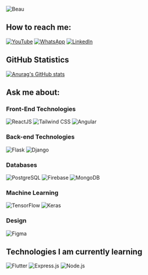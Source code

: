 ![Beau](https://github.com/user-attachments/assets/12dc4203-26c0-4cfa-8d95-95db5e2b21ec)


## How to reach me:

[![YouTube](https://img.shields.io/badge/YouTube-%23FF0000.svg?style=for-the-badge&logo=YouTube&logoColor=white)](https://www.youtube.com/@kamoninjoki7220)   [![WhatsApp](https://img.shields.io/badge/WhatsApp-%25D7500.svg?style=for-the-badge&logo=whatsapp&logoColor=white)](https://wa.me/254114732074)   [![LinkedIn](https://img.shields.io/badge/LinkedIn-%230077B5.svg?style=for-the-badge&logo=linkedin&logoColor=white)](https://www.linkedin.com/in/kamoni/)



## GitHub Statistics

[![Anurag's GitHub stats](https://github-readme-stats.vercel.app/api?username=NB-Kamoni&show_icons=true&show=reviews,prs_merged,prs_merged_percentage&bg_color=000000&title_color=ffffff&text_color=ffffff&icon_color=FDC500&hide_title=true&hide_rank=true&line_height=50&ring_color=FDC500)](https://github.com/NB-Kamoni/github-readme-stats) 



## Ask me about:

### Front-End Technologies

![ReactJS](https://img.shields.io/badge/ReactJS-%2300D9FF.svg?style=for-the-badge&logo=react&logoColor=white)   ![Tailwind CSS](https://img.shields.io/badge/Tailwind_CSS-%2338B2AC.svg?style=for-the-badge&logo=tailwind-css&logoColor=white)   ![Angular](https://img.shields.io/badge/Angular-%23DD0031.svg?style=for-the-badge&logo=angular&logoColor=white)

### Back-end Technologies

![Flask](https://img.shields.io/badge/Flask-%23000000.svg?style=for-the-badge&logo=flask&logoColor=white)   ![Django](https://img.shields.io/badge/Django-%23092E20.svg?style=for-the-badge&logo=django&logoColor=white)

### Databases

![PostgreSQL](https://img.shields.io/badge/PostgreSQL-%23316192.svg?style=for-the-badge&logo=postgresql&logoColor=white)   ![Firebase](https://img.shields.io/badge/Firebase-%23FFCA28.svg?style=for-the-badge&logo=firebase&logoColor=black)   ![MongoDB](https://img.shields.io/badge/MongoDB-%2347A248.svg?style=for-the-badge&logo=mongodb&logoColor=white)

### Machine Learning

![TensorFlow](https://img.shields.io/badge/TensorFlow-%23FF6F00.svg?style=for-the-badge&logo=tensorflow&logoColor=white)   ![Keras](https://img.shields.io/badge/Keras-%23D00000.svg?style=for-the-badge&logo=keras&logoColor=white)

### Design

![Figma](https://img.shields.io/badge/Figma-%23F24E1E.svg?style=for-the-badge&logo=figma&logoColor=white)




## Technologies I am currently learning

![Flutter](https://img.shields.io/badge/Flutter-%2302569B.svg?style=for-the-badge&logo=flutter&logoColor=white)   ![Express.js](https://img.shields.io/badge/Express.js-%23404d59.svg?style=for-the-badge&logo=express&logoColor=white)   ![Node.js](https://img.shields.io/badge/Node.js-%23339933.svg?style=for-the-badge&logo=node.js&logoColor=white)






<!--
**NB-Kamoni/NB-Kamoni** is a ✨ _special_ ✨ repository because its `README.md` (this file) appears on your GitHub profile.

Here are some ideas to get you started:

- 🔭 I’m currently working on ...
- 🌱 I’m currently learning ...
- 👯 I’m looking to collaborate on ...
- 🤔 I’m looking for help with ...
- 💬 Ask me about ...
- 📫 How to reach me: ...
- 😄 Pronouns: ...
- ⚡ Fun fact: ...
-->
